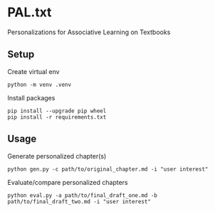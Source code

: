 # PAL.txt
Personalizations for Associative Learning on Textbooks

## Setup
Create virtual env
```
python -m venv .venv
```

Install packages
```
pip install --upgrade pip wheel
pip install -r requirements.txt
```

## Usage

Generate personalized chapter(s)
```
python gen.py -c path/to/original_chapter.md -i "user interest"
```

Evaluate/compare personalized chapters
```
python eval.py -a path/to/final_draft_one.md -b path/to/final_draft_two.md -i "user interest"
```
